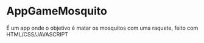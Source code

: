# AppGameMosquito 

É um app onde o objetivo é matar os mosquitos com uma raquete, feito com HTML/CSS/JAVASCRIPT
